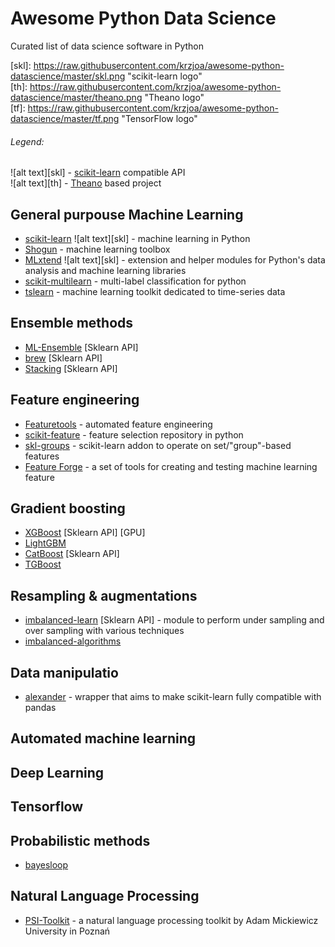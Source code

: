 # Awesome Python Data Science
Curated list of data science software in Python

[skl]: https://raw.githubusercontent.com/krzjoa/awesome-python-datascience/master/skl.png "scikit-learn logo" <br />
[th]: https://raw.githubusercontent.com/krzjoa/awesome-python-datascience/master/theano.png "Theano logo" <br />
[tf]: https://raw.githubusercontent.com/krzjoa/awesome-python-datascience/master/tf.png "TensorFlow logo" <br />

###### Legend:
![alt text][skl] - [scikit-learn](http://scikit-learn.org/stable/) compatible API <br />
![alt text][th] - [Theano](http://scikit-learn.org/stable/) based project <br />



## General purpouse Machine Learning
* [scikit-learn](http://scikit-learn.org/stable/) ![alt text][skl] - machine learning in Python
* [Shogun](http://www.shogun-toolbox.org/) - machine learning toolbox
* [MLxtend](https://github.com/rasbt/mlxtend) ![alt text][skl] - extension and helper modules for Python's data analysis and machine learning libraries
* [scikit-multilearn](https://github.com/scikit-multilearn/scikit-multilearn) - multi-label classification for python
* [tslearn](https://github.com/rtavenar/tslearn) - machine learning toolkit dedicated to time-series data

## Ensemble methods
* [ML-Ensemble](http://ml-ensemble.com/) [Sklearn API] 
* [brew](https://github.com/viisar/brew) [Sklearn API] 
* [Stacking](https://github.com/ikki407/stacking) [Sklearn API] 

## Feature engineering
* [Featuretools]() - automated feature engineering
* [scikit-feature](https://github.com/jundongl/scikit-feature) -  feature selection repository in python
* [skl-groups](https://github.com/dougalsutherland/skl-groups) - scikit-learn addon to operate on set/"group"-based features
* [Feature Forge](https://github.com/machinalis/featureforge) - a set of tools for creating and testing machine learning feature

## Gradient boosting
* [XGBoost](https://github.com/dmlc/xgboost) [Sklearn API] [GPU]
* [LightGBM](https://github.com/Microsoft/LightGBM)
* [CatBoost](https://github.com/catboost/catboost) [Sklearn API] 
* [TGBoost](https://github.com/wepe/tgboost)

## Resampling & augmentations
* [imbalanced-learn](https://github.com/scikit-learn-contrib/imbalanced-learn) [Sklearn API] - module to perform under sampling and over sampling with various techniques
* [imbalanced-algorithms](https://github.com/dialnd/imbalanced-algorithms) 

## Data manipulatio
* [alexander](https://github.com/annoys-parrot/alexander) - wrapper that aims to make scikit-learn fully compatible with pandas

## Automated machine learning

## Deep Learning

## Tensorflow







## Probabilistic methods
* [bayesloop](https://github.com/christophmark/bayesloop)

## Natural Language Processing
* [PSI-Toolkit](https://github.com/filipg/psi-toolkit) - a natural language processing toolkit by Adam Mickiewicz University in Poznań
